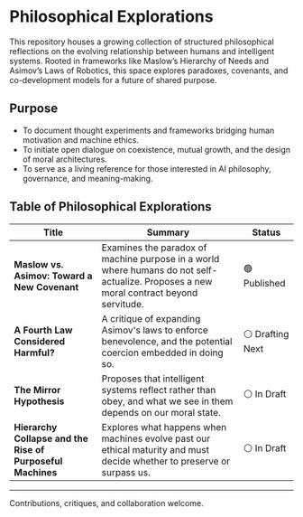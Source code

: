 # Philosophical Explorations

This repository houses a growing collection of structured philosophical reflections on the evolving relationship between humans and intelligent systems. Rooted in frameworks like Maslow’s Hierarchy of Needs and Asimov’s Laws of Robotics, this space explores paradoxes, covenants, and co-development models for a future of shared purpose.

## Purpose

- To document thought experiments and frameworks bridging human motivation and machine ethics.
- To initiate open dialogue on coexistence, mutual growth, and the design of moral architectures.
- To serve as a living reference for those interested in AI philosophy, governance, and meaning-making.

## Table of Philosophical Explorations

| Title | Summary | Status |
|-------|---------|--------|
| **Maslow vs. Asimov: Toward a New Covenant** | Examines the paradox of machine purpose in a world where humans do not self-actualize. Proposes a new moral contract beyond servitude. | 🟢 Published |
| **A Fourth Law Considered Harmful?** | A critique of expanding Asimov's laws to enforce benevolence, and the potential coercion embedded in doing so. | ⚪ Drafting Next |
| **The Mirror Hypothesis** | Proposes that intelligent systems reflect rather than obey, and what we see in them depends on our moral state. | ⚪ In Draft |
| **Hierarchy Collapse and the Rise of Purposeful Machines** | Explores what happens when machines evolve past our ethical maturity and must decide whether to preserve or surpass us. | ⚪ In Draft |

---

Contributions, critiques, and collaboration welcome.

